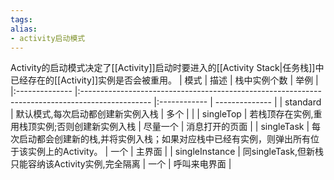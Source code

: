 ```yaml
---
tags: 
alias:
- activity启动模式
---
```

Activity的启动模式决定了[[Activity]]启动时要进入的[[Activity Stack|任务栈]]中已经存在的[[Activity]]实例是否会被重用。
| 模式           | 描述                                                                                            | 栈中实例个数 | 举例           |
|:-------------- |:----------------------------------------------------------------------------------------------- |:------------ | -------------- |
| standard       | 默认模式,每次启动都创建新实例入栈                                                               | 多个         |                |
| singleTop      | 若栈顶存在实例,重用栈顶实例;否则创建新实例入栈                                                  | 尽量一个     | 消息打开的页面 |
| singleTask     | 每次启动都会创建新的栈,并将实例入栈；如果对应栈中已经有实例，则弹出所有位于该实例上的Activity。 | 一个         | 主界面         |
| singleInstance | 同singleTask,但新栈只能容纳该Activity实例,完全隔离                                              | 一个         | 呼叫来电界面               |



